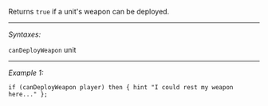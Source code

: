 Returns `true` if a unit's weapon can be deployed.


---
*Syntaxes:*

`canDeployWeapon` unit

---
*Example 1:*

```sqf
if (canDeployWeapon player) then { hint "I could rest my weapon here..." };
```